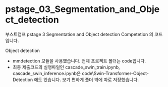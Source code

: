 # pstage_03_Segmentation_and_Object_detection
부스트캠프 pstage 3 Segmentation and Object detection  Competetion 의 코드입니다.

Object detection
* mmdetection 모듈을 사용했습니다. 전체 프로젝트 폴더는 code입니다.
* 최종 제출코드의 실행파일인 cascade_swin_train.ipynb, cascade_swin_inference.ipynb은 code\Swin-Transformer-Object-Detection 에도 있습니다. 보기 편하게 폴더 밖에 따로 저장했습니다.
